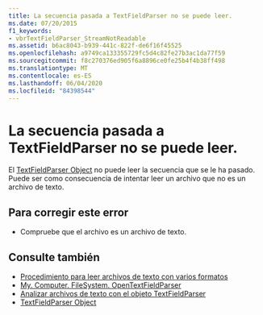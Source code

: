 ```yaml
---
title: La secuencia pasada a TextFieldParser no se puede leer.
ms.date: 07/20/2015
f1_keywords:
- vbrTextFieldParser_StreamNotReadable
ms.assetid: b6ac8043-b939-441c-822f-de6f16f45525
ms.openlocfilehash: a9749ca133355729fc5d4c82fe27b3ac1da77f59
ms.sourcegitcommit: f8c270376ed905f6a8896ce0fe25b4f4b38ff498
ms.translationtype: MT
ms.contentlocale: es-ES
ms.lasthandoff: 06/04/2020
ms.locfileid: "84398544"
---
```

# <a name="the-stream-passed-to-textfieldparser-cannot-be-read"></a>La secuencia pasada a TextFieldParser no se puede leer.
El [TextFieldParser Object](../language-reference/objects/textfieldparser-object.md) no puede leer la secuencia que se le ha pasado. Puede ser como consecuencia de intentar leer un archivo que no es un archivo de texto.  
  
## <a name="to-correct-this-error"></a>Para corregir este error  
  
- Compruebe que el archivo es un archivo de texto.  
  
## <a name="see-also"></a>Consulte también

- [Procedimiento para leer archivos de texto con varios formatos](../developing-apps/programming/drives-directories-files/how-to-read-from-text-files-with-multiple-formats.md)
- [My. Computer. FileSystem. OpenTextFieldParser](xref:Microsoft.VisualBasic.FileIO.FileSystem.OpenTextFieldParser%2A)
- [Analizar archivos de texto con el objeto TextFieldParser](../developing-apps/programming/drives-directories-files/parsing-text-files-with-the-textfieldparser-object.md)
- [TextFieldParser Object](../language-reference/objects/textfieldparser-object.md)
